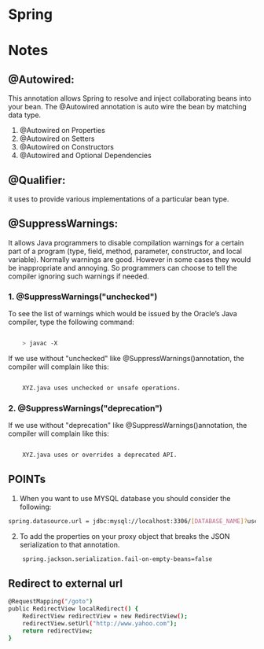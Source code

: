 # Spring



# Notes

## @Autowired:

This annotation allows Spring to resolve and inject collaborating beans into your bean.
The @Autowired annotation is auto wire the bean by matching data type.
1. @Autowired on Properties
2. @Autowired on Setters
3. @Autowired on Constructors
4. @Autowired and Optional Dependencies

## @Qualifier:

it uses to provide various implementations of a particular bean type.

## @SuppressWarnings: 

It allows Java programmers to disable compilation warnings for a certain part of a program (type, field, method, parameter, constructor, and local variable).
Normally warnings are good. However in some cases they would be inappropriate and annoying.
So programmers can choose to tell the compiler ignoring such warnings if needed.

### 1. @SuppressWarnings("unchecked")
To see the list of warnings which would be issued by the Oracle’s Java compiler, type the following command:
 
``` bash

	> javac -X
```
If we use without "unchecked" like @SuppressWarnings()annotation, the compiler will complain like this:

``` bash

	XYZ.java uses unchecked or unsafe operations.
```

### 2. @SuppressWarnings("deprecation")

If we use without "deprecation" like @SuppressWarnings()annotation, the compiler will complain like this:

``` bash

	XYZ.java uses or overrides a deprecated API.
```

## POINTs

1. When you want to use MYSQL database you should consider the following:
``` bash
spring.datasource.url = jdbc:mysql://localhost:3306/[DATABASE_NAME]?useUnicode=true&characterEncoding=UTF-8&useJDBCCompliantTimezoneShift=true&useLegacyDatetimeCode=false&serverTimezone=UTC
```

2. To add the properties on your proxy object that breaks the JSON serialization to that annotation.
``` bash
	spring.jackson.serialization.fail-on-empty-beans=false
```

## Redirect to external url

```bash
@RequestMapping("/goto")
public RedirectView localRedirect() {
    RedirectView redirectView = new RedirectView();
    redirectView.setUrl("http://www.yahoo.com");
    return redirectView;
}
```